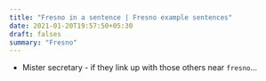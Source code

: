 ```yaml
---
title: "Fresno in a sentence | Fresno example sentences"
date: 2021-01-20T19:57:50+05:30
draft: falses
summary: "Fresno"
---
```

- Mister secretary - if they link up with those others near `fresno`...
                 

